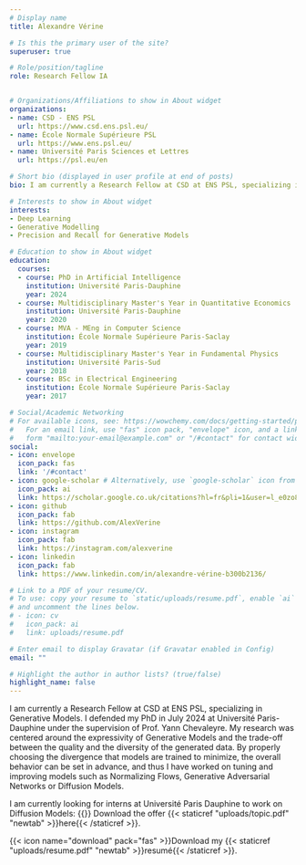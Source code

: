 ```yaml
---
# Display name
title: Alexandre Vérine

# Is this the primary user of the site?
superuser: true

# Role/position/tagline
role: Research Fellow IA 


# Organizations/Affiliations to show in About widget
organizations:
- name: CSD - ENS PSL
  url: https://www.csd.ens.psl.eu/
- name: École Normale Supérieure PSL
  url: https://www.ens.psl.eu/
- name: Université Paris Sciences et Lettres
  url: https://psl.eu/en

# Short bio (displayed in user profile at end of posts)
bio: I am currently a Research Fellow at CSD at ENS PSL, specializing in Generative Models.

# Interests to show in About widget
interests:
- Deep Learning
- Generative Modelling
- Precision and Recall for Generative Models

# Education to show in About widget
education:
  courses:
  - course: PhD in Artificial Intelligence
    institution: Université Paris-Dauphine
    year: 2024
  - course: Multidisciplinary Master's Year in Quantitative Economics 
    institution: Université Paris-Dauphine
    year: 2020
  - course: MVA - MEng in Computer Science 
    institution: École Normale Supérieure Paris-Saclay
    year: 2019
  - course: Multidisciplinary Master's Year in Fundamental Physics 
    institution: Université Paris-Sud
    year: 2018
  - course: BSc in Electrical Engineering
    institution: École Normale Supérieure Paris-Saclay
    year: 2017

# Social/Academic Networking
# For available icons, see: https://wowchemy.com/docs/getting-started/page-builder/#icons
#   For an email link, use "fas" icon pack, "envelope" icon, and a link in the
#   form "mailto:your-email@example.com" or "/#contact" for contact widget.
social:
- icon: envelope
  icon_pack: fas
  link: '/#contact'
- icon: google-scholar # Alternatively, use `google-scholar` icon from `ai` icon pack
  icon_pack: ai
  link: https://scholar.google.co.uk/citations?hl=fr&pli=1&user=l_e0zo8AAAAJ
- icon: github
  icon_pack: fab
  link: https://github.com/AlexVerine
- icon: instagram
  icon_pack: fab
  link: https://instagram.com/alexverine
- icon: linkedin
  icon_pack: fab
  link: https://www.linkedin.com/in/alexandre-vérine-b300b2136/

# Link to a PDF of your resume/CV.
# To use: copy your resume to `static/uploads/resume.pdf`, enable `ai` icons in `params.toml`, 
# and uncomment the lines below.
# - icon: cv
#   icon_pack: ai
#   link: uploads/resume.pdf

# Enter email to display Gravatar (if Gravatar enabled in Config)
email: ""

# Highlight the author in author lists? (true/false)
highlight_name: false
---
```

I am currently a Research Fellow at CSD at ENS PSL, specializing in Generative Models. I defended my PhD in July 2024 at Université Paris-Dauphine under the supervision of Prof. Yann Chevaleyre. My research was centered around the expressivity of Generative Models and the trade-off between the quality and the diversity of the generated data. By properly choosing the divergence that models are trained to minimize, the overall behavior can be set in advance, and thus I have worked on tuning and improving models such as Normalizing Flows, Generative Adversarial Networks or Diffusion Models.

I am currently looking for interns at Université Paris Dauphine to work on Diffusion Models: {{<icon name="download" pack="fas">}} Download the offer {{< staticref "uploads/topic.pdf" "newtab" >}}here{{< /staticref >}}.

{{< icon name="download" pack="fas" >}}Download my {{< staticref "uploads/resume.pdf" "newtab" >}}resumé{{< /staticref >}}.

